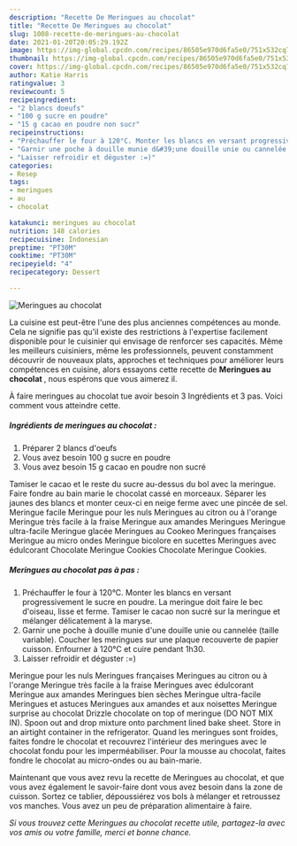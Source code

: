 ```yaml
---
description: "Recette De Meringues au chocolat"
title: "Recette De Meringues au chocolat"
slug: 1008-recette-de-meringues-au-chocolat
date: 2021-01-20T20:05:29.192Z
image: https://img-global.cpcdn.com/recipes/86505e970d6fa5e0/751x532cq70/meringues-au-chocolat-photo-principale-de-la-recette.jpg
thumbnail: https://img-global.cpcdn.com/recipes/86505e970d6fa5e0/751x532cq70/meringues-au-chocolat-photo-principale-de-la-recette.jpg
cover: https://img-global.cpcdn.com/recipes/86505e970d6fa5e0/751x532cq70/meringues-au-chocolat-photo-principale-de-la-recette.jpg
author: Katie Harris
ratingvalue: 3
reviewcount: 5
recipeingredient:
- "2 blancs doeufs"
- "100 g sucre en poudre"
- "15 g cacao en poudre non sucr"
recipeinstructions:
- "Préchauffer le four à 120°C. Monter les blancs en versant progressivement le sucre en poudre. La meringue doit faire le bec d&#39;oiseau, lisse et ferme. Tamiser le cacao non sucré sur la meringue et mélanger délicatement à la maryse."
- "Garnir une poche à douille munie d&#39;une douille unie ou cannelée (taille variable). Coucher les meringues sur une plaque recouverte de papier cuisson. Enfourner à 120°C et cuire pendant 1h30."
- "Laisser refroidir et déguster :=)"
categories:
- Resep
tags:
- meringues
- au
- chocolat

katakunci: meringues au chocolat 
nutrition: 148 calories
recipecuisine: Indonesian
preptime: "PT30M"
cooktime: "PT30M"
recipeyield: "4"
recipecategory: Dessert

---
```



![Meringues au chocolat](https://img-global.cpcdn.com/recipes/86505e970d6fa5e0/751x532cq70/meringues-au-chocolat-photo-principale-de-la-recette.jpg)

La cuisine est peut-être l'une des plus anciennes compétences au monde. Cela ne signifie pas qu'il existe des restrictions à l'expertise facilement disponible pour le cuisinier qui envisage de renforcer ses capacités. Même les meilleurs cuisiniers, même les professionnels, peuvent constamment découvrir de nouveaux plats, approches et techniques pour améliorer leurs compétences en cuisine, alors essayons cette recette de <strong> Meringues au chocolat </strong>, nous espérons que vous aimerez il.

<!--inarticleads1-->

À faire meringues au chocolat tue avoir besoin 3 Ingrédients et 3 pas. Voici comment vous atteindre cette.

##### Ingrédients de meringues au chocolat :

1. Préparer 2 blancs d&#39;oeufs
1. Vous avez besoin 100 g sucre en poudre
1. Vous avez besoin 15 g cacao en poudre non sucré


Tamiser le cacao et le reste du sucre au-dessus du bol avec la meringue. Faire fondre au bain marie le chocolat cassé en morceaux. Séparer les jaunes des blancs et monter ceux-ci en neige ferme avec une pincée de sel. Meringue facile Meringue pour les nuls Meringues au citron ou à l&#39;orange Meringue très facile à la fraise Meringue aux amandes Meringues Meringue ultra-facile Meringue glacée Meringues au Cookeo Meringues françaises Meringue au micro ondes Meringue bicolore en sucettes Meringues avec édulcorant Chocolate Meringue Cookies Chocolate Meringue Cookies. 

<!--inarticleads2-->

##### Meringues au chocolat pas à pas :

1. Préchauffer le four à 120°C. Monter les blancs en versant progressivement le sucre en poudre. La meringue doit faire le bec d&#39;oiseau, lisse et ferme. Tamiser le cacao non sucré sur la meringue et mélanger délicatement à la maryse.
1. Garnir une poche à douille munie d&#39;une douille unie ou cannelée (taille variable). Coucher les meringues sur une plaque recouverte de papier cuisson. Enfourner à 120°C et cuire pendant 1h30.
1. Laisser refroidir et déguster :=)


Meringue pour les nuls Meringues françaises Meringues au citron ou à l&#39;orange Meringue très facile à la fraise Meringues avec édulcorant Meringue aux amandes Meringues bien sèches Meringue ultra-facile Meringues et astuces Meringues aux amandes et aux noisettes Meringue surprise au chocolat Drizzle chocolate on top of meringue (DO NOT MIX IN). Spoon out and drop mixture onto parchment lined bake sheet. Store in an airtight container in the refrigerator. Quand les meringues sont froides, faites fondre le chocolat et recouvrez l&#39;intérieur des meringues avec le chocolat fondu pour les imperméabiliser. Pour la mousse au chocolat, faites fondre le chocolat au micro-ondes ou au bain-marie. 

<!--inarticleads1-->

<p>
Maintenant que vous avez revu la recette de Meringues au chocolat, et que vous avez également le savoir-faire dont vous avez besoin dans la zone de cuisson. Sortez ce tablier, dépoussiérez vos bols à mélanger et retroussez vos manches. Vous avez un peu de préparation alimentaire à faire.
</p>

<p>
<i>Si vous trouvez cette Meringues au chocolat recette utile, partagez-la avec vos amis ou votre famille, merci et bonne chance.</i>
</p>
